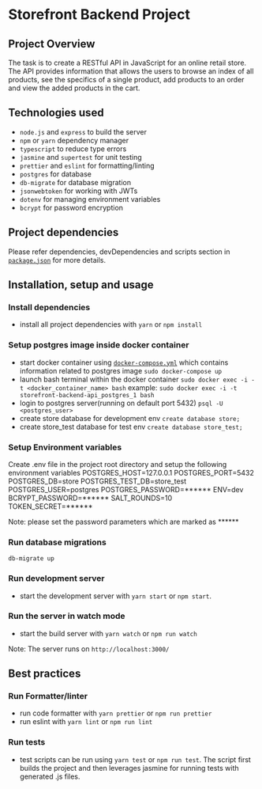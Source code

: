 # Storefront Backend Project

## Project Overview
The task is to create a RESTful API in JavaScript for an online retail store. The API provides information that allows the users to browse an index of all products, see the specifics of a single product, add products to an order and view the added products in the cart.
## Technologies used
* `node.js` and `express` to build the server
* `npm` or `yarn` dependency manager
* `typescript` to reduce type errors
* `jasmine` and `supertest` for unit testing
* `prettier` and `eslint` for formatting/linting
* `postgres` for database
* `db-migrate` for database migration
* `jsonwebtoken` for working with JWTs
* `dotenv` for managing environment variables
* `bcrypt` for password encryption
## Project dependencies
Please refer dependencies, devDependencies and scripts section in [`package.json`](package.json) for more details.
## Installation, setup and usage
### Install dependencies
* install all project dependencies with `yarn` or `npm install`
### Setup postgres image inside docker container
- start docker container using [`docker-compose.yml`](docker-compose.yml) which contains information related to postgres image
`sudo docker-compose up`
- launch bash terminal within the docker container
`sudo docker exec -i -t <docker_container_name> bash`
example: `sudo docker exec -i -t storefront-backend-api_postgres_1 bash`
- login to postgres server(running on default port 5432)
`psql -U <postgres_user>`
- create store database for development env
`create database store;`
- create store_test database for test env
`create database store_test;`

### Setup Environment variables
Create .env file in the project root directory and setup the following environment variables
POSTGRES_HOST=127.0.0.1
POSTGRES_PORT=5432
POSTGRES_DB=store
POSTGRES_TEST_DB=store_test
POSTGRES_USER=postgres
POSTGRES_PASSWORD=******
ENV=dev
BCRYPT_PASSWORD=******
SALT_ROUNDS=10
TOKEN_SECRET=******

Note: please set the password parameters which are marked as ******

### Run database migrations
`db-migrate up`
### Run development server
* start the development server with `yarn start` or `npm start`.
### Run the server in watch mode
* start the build server with `yarn watch` or `npm run watch`

Note: The server runs on `http://localhost:3000/`

## Best practices
### Run Formatter/linter
* run code formatter with `yarn prettier` or `npm run prettier`
* run eslint with `yarn lint` or `npm run lint`
### Run tests
* test scripts can be run using `yarn test` or `npm run test`. The script first builds the project and then leverages jasmine for running tests with generated .js files.







